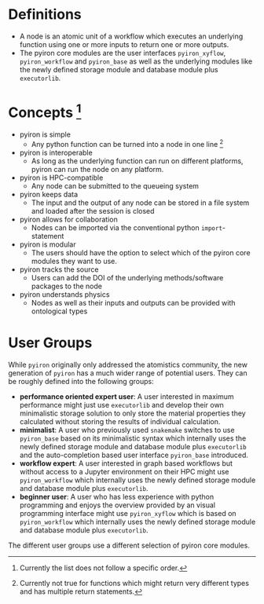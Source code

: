 # Definitions

- A node is an atomic unit of a workflow which executes an underlying function using one or more inputs to return one or more outputs.
- The pyiron core modules are the user interfaces `pyiron_xyflow`, `pyiron_workflow` and `pyiron_base` as well as the underlying modules like the newly defined storage module and database module plus `executorlib`.

# Concepts [^1]

- pyiron is simple
  - Any python function can be turned into a node in one line [^2]
- pyiron is interoperable
  - As long as the underlying function can run on different platforms, pyiron can run the node on any platform.
- pyiron is HPC-compatible
  - Any node can be submitted to the queueing system
- pyiron keeps data
  - The input and the output of any node can be stored in a file system and loaded after the session is closed
- pyiron allows for collaboration
  - Nodes can be imported via the conventional python `import`-statement
- pyiron is modular 
  - The users should have the option to select which of the pyiron core modules they want to use.
- pyiron tracks the source
  - Users can add the DOI of the underlying methods/software packages to the node
- pyiron understands physics
  - Nodes as well as their inputs and outputs can be provided with ontological types

# User Groups
While `pyiron` originally only addressed the atomistics community, the new generation of `pyiron` has a much wider range of potential users. They can be roughly defined into the following groups:

* **performance oriented expert user**: A user interested in maximum performance might just use `executorlib` and develop their own minimalistic storage solution to only store the material properties they calculated without storing the results of individual calculation. 
* **minimalist**: A user who previously used `snakemake` switches to use `pyiron_base` based on its minimalistic syntax which internally uses the newly defined storage module and database module plus `executorlib` and the auto-completion based user interface `pyiron_base` introduced. 
* **workflow expert**: A user interested in graph based workflows but without access to a Jupyter environment on their HPC might use `pyiron_workflow` which internally uses the newly defined storage module and database module plus `executorlib`.
* **beginner user**: A user who has less experience with python programming and enjoys the overview provided by an visual programming interface might use `pyiron_xyflow` which is based on `pyiron_workflow` which internally uses the newly defined storage module and database module plus `executorlib`.

The different user groups use a different selection of pyiron core modules. 

[^1]: Currently the list does not follow a specific order.
[^2]: Currently not true for functions which might return very different types and has multiple return statements.
